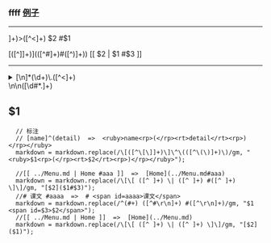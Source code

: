 
### ffff <span id=2_1>[例子](tmp_j.md#2_1)</span>
---
<span id=([^>]+)>([^<]+)</span>
$2 #$1

\[([^\]]+)\]\(([^#]+)#([^\)]+)\)
[[ $2 | $1 #$3 ]]


---
<details><summary>[\n]*(\d+)\.([^<]+)</summary>\n
$1. **$2**

---
\n</details>\n\n([\d#\*\.]+)

$1
---



      // 标注
      // [name]^(detail)  =>  <ruby>name<rp>(</rp><rt>detail</rt><rp>)</rp></ruby>
      markdown = markdown.replace(/\[([^\[\]]+)\]\^\(([^\(\)]+)\)/gm, "<ruby>$1<rp>(</rp><rt>$2</rt><rp>)</rp></ruby>");

      //[[ ../Menu.md | Home #aaa ]]  =>  [Home](../Menu.md#aaa)
      markdown = markdown.replace(/\[\[ ([^ ]+) \| ([^ ]+) #([^ ]+) \]\]/gm, "[$2]($1#$3)");
      //# 课文 #aaaa  =>  # <span id=aaaa>课文</span>
      markdown = markdown.replace(/^(#+) ([^#\r\n]+) #([^\r\n]+)/gm, "$1 <span id=$3>$2</span>");
      //[[ ../Menu.md | Home ]]  =>  [Home](../Menu.md)
      markdown = markdown.replace(/\[\[ ([^ ]+) \| ([^ ]+) \]\]/gm, "[$2]($1)");